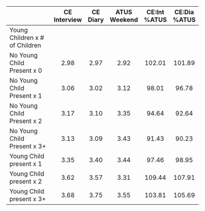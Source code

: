 
|                      | CE<br>Interview |  CE<br>Diary | ATUS<br>Weekend | CE:Int<br>%ATUS | CE:Dia<br>%ATUS |
| -------------------- | :----------: | :----------: | :----------: | :----------: | :----------: |
| Young Children x # of Children |              |              |              |              |              |
| No Young Child Present x 0 |         2.98 |         2.97 |         2.92 |       102.01 |       101.89 |
| No Young Child Present x 1 |         3.06 |         3.02 |         3.12 |        98.01 |        96.78 |
| No Young Child Present x 2 |         3.17 |         3.10 |         3.35 |        94.64 |        92.64 |
| No Young Child Present x 3+ |         3.13 |         3.09 |         3.43 |        91.43 |        90.23 |
| Young Child present x 1 |         3.35 |         3.40 |         3.44 |        97.46 |        98.95 |
| Young Child present x 2 |         3.62 |         3.57 |         3.31 |       109.44 |       107.91 |
| Young Child present x 3+ |         3.68 |         3.75 |         3.55 |       103.81 |       105.69 |

